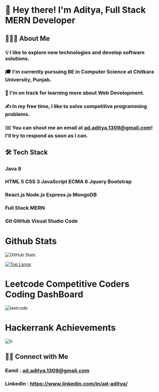 # 👋  Hey there! I'm Aditya, Full Stack MERN Developer

## 👨🏻‍💻  About Me

### 💡  I like to explore new technologies and develop software solutions.
### 🎓  I'm currently pursuing BE in Computer Science at Chitkara University, Punjab.
### 🌱  I'm on track for learning more about Web Development.
### ✍️  In my free time, I like to solve competitive programming problems.
### ✉️  You can shoot me an email at ad.aditya.1309@gmail.com! I'll try to respond as soon as I can.

## 🛠  Tech Stack

### Java 8
### HTML 5  CSS 3  JavaScript ECMA 6  Jquery  Bootstrap  
### React.js  Node.js Express.js MongoDB
### Full Stack MERN
### Git  GitHub  Visual Studio Code 

# Github Stats 

![GitHub Stats](https://github-readme-stats.vercel.app/api?username=aditya-ahlawat-1309&theme=radical&count_private=true&show_owner=true&show_icons=true&hide=issues,contribs,prs)

[![Top Langs](https://github-readme-stats.vercel.app/api/top-langs/?username=aditya-ahlawat-1309&layout=compact)](https://github.com/aditya-ahlawat-1309/github-readme-stats)


# Leetcode Competitive Coders Coding DashBoard

![leetcode](https://user-images.githubusercontent.com/67224103/177896140-c406ce4e-902a-44e5-90ad-b18160232768.png)


# Hackerrank Achievements

![h](https://user-images.githubusercontent.com/67224103/174477168-583548dc-c5b9-46ee-af3e-b8220582362c.png)



## 🤝🏻  Connect with Me

### Eamil : ad.aditya.1309@gmail.com
### LinkedIn : https://www.linkedin.com/in/ad-aditya/
